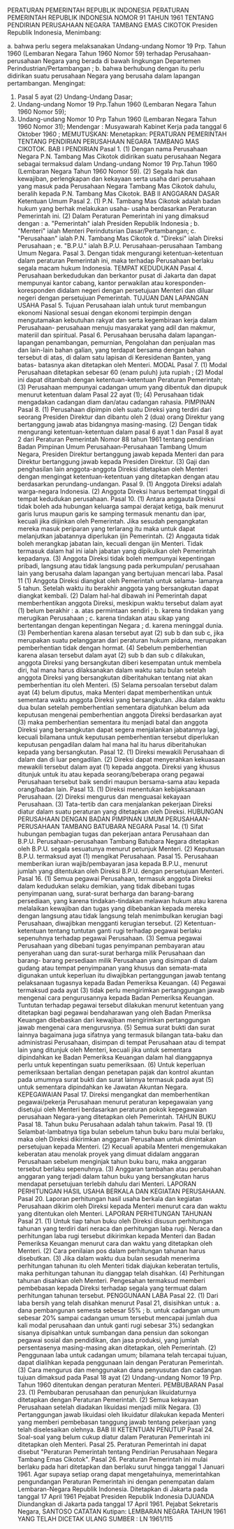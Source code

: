  PERATURAN PEMERINTAH REPUBLIK INDONESIA PERATURAN PEMERINTAH REPUBLIK INDONESIA NOMOR 91 TAHUN 1961 TENTANG PENDIRIAN PERUSAHAAN NEGARA TAMBANG EMAS CIKOTOK Presiden Republik Indonesia,
Menimbang:

a. bahwa perlu segera melaksanakan Undang-undang Nomor 19 Prp. Tahun 1960 (Lembaran Negara Tahun 1960 Nomor 59) terhadap Perusahaan-perusahaan Negara yang berada di bawah lingkungan Departemen Perindustrian/Pertambangan ;
b. bahwa berhubung dengan itu perlu didirikan suatu perusahaan Negara yang berusaha dalam lapangan pertambangan.
Mengingat:

1. Pasal 5 ayat (2) Undang-Undang Dasar;
2. Undang-undang Nomor 19 Prp.Tahun 1960 (Lembaran Negara Tahun 1960 Nomor 59);
3. Undang-undang Nomor 10 Prp Tahun 1960 (Lembaran Negara Tahun 1960 Nomor 31); Mendengar : Musyawarah Kabinet Kerja pada tanggal 6 Oktober 1960 ;
MEMUTUSKAN:
 Menetapkan: PERATURAN PEMERINTAH TENTANG PENDIRIAN PERUSAHAAN NEGARA TAMBANG MAS CIKOTOK.
BAB I PENDIRIAN Pasal 1.
(1) Dengan nama Perusahaan Negara P.N. Tambang Mas Cikotok didirikan suatu perusahaan Negara sebagai termaksud dalam Undang-undang Nomor 19 Prp.Tahun 1960 (Lembaran Negara Tahun 1960 Nomor 59).
(2) Segala hak dan kewajiban, perlengkapan dan kekayaan serta usaha dari perusahaan yang masuk pada Perusahaan Negara Tambang Mas Cikotok dahulu, beralih kepada P.N. Tambang Mas Cikotok.
BAB II ANGGARAN DASAR Ketentuan Umum Pasal 2.
(1) P.N. Tambang Mas Cikotok adalah badan hukum yang berhak melakukan usaha- usaha berdasarkan Peraturan Pemerintah ini.
(2) Dalam Peraturan Pemerintah ini yang dimaksud dengan :
a. "Pemerintah" ialah Presiden Republik Indonesia ;
b. "Menteri" ialah Menteri Perindutsrian Dasar/Pertambangan;
c. "Perusahaan" ialah P.N. Tambang Mas Cikotok d. "Direksi" ialah Direksi Perusahaan ;
e. "B.P.U." ialah B.P.U. Perusahaan-perusahaan Tambang Umum Negara. Pasal 3. Dengan tidak mengurangi ketentuan-ketentuan dalam peraturan Pemerintah ini, maka terhadap Perusahaan berlaku segala macam hukum Indonesia. TEMPAT KEDUDUKAN Pasal 4. Perusahaan berkedudukan dan berkantor pusat di Jakarta dan dapat mempunyai kantor cabang, kantor perwakilan atau koresponden-koresponden didalam negeri dengan persetujuan Menteri dan diluar negeri dengan persetujuan Pemerintah. TUJUAN DAN LAPANGAN USAHA Pasal 5. Tujuan Perusahaan ialah untuk turut membangun ekonomi Nasional sesuai dengan ekonomi terpimpin dengan mengutamakan kebutuhan rakyat dan serta kegembiraan kerja dalam Perusahaan- perusahaan menuju masyarakat yang adil dan makmur, materiil dan spiritual. Pasal 6. Perusahaan berusaha dalam lapangan-lapangan penambangan, pemurnian, Pengolahan dan penjualan mas dan lain-lain bahan galian, yang terdapat bersama dengan bahan tersebut di atas, di dalam satu lapisan di Keresidenan Banten, yang batas- batasnya akan ditetapkan oleh Menteri. MODAL Pasal 7.
(1) Modal Perusahaan ditetapkan sebesar 60 (enam puluh) juta rupiah ;
(2) Modal ini dapat ditambah dengan ketentuan-ketentuan Peraturan Pemerintah;
(3) Perusahaan mempunyai cadangan umum yang dibentuk dan dipupuk menurut ketentuan dalam Pasal 22 ayat (1);
(4) Perusahaan tidak mengadakan cadangan diam dan/atau cadangan rahasia. PIMPINAN Pasal 8.
(1) Perusahaan dipimpin oleh suatu Direksi yang terdiri dari seorang Presiden Direktur dan dibantu oleh 2 (dua) orang Direktur yang bertanggung jawab atas bidangnya masing-masing.
(2) Dengan tidak mengurangi ketentuan-ketentuan dalam pasal 6 ayat 1 dan Pasal 8 ayat 2 dari Peraturan Pemerintah Nomor 88 tahun 1961 tentang pendirian Badan Pimpinan Umum Perusahaan-Perusahaan Tambang Umum Negara, Presiden Direktur bertanggung jawab kepada Menteri dan para Direktur bertanggung jawab kepada Presiden Direktur.
(3) Gaji dan penghasilan lain anggota-anggota Direksi ditetapkan oleh Menteri dengan mengingat ketentuan-ketentuan yang ditetapkan dengan atau berdasarkan perundang-undangan. Pasal 9.
(1) Anggota Direksi adalah warga-negara Indonesia.
(2) Anggota Direksi harus bertempat tinggal di tempat kedudukan perusahaan. Pasal 10.
(1) Antara anggauta Direksi tidak boleh ada hubungan keluarga sampai derajat ketiga, baik menurut garis lurus maupun garis ke samping termasuk menantu dan ipar, kecuali jika diijinkan oleh Pemerintah. Jika sesudah pengangkatan mereka masuk periparan yang terlarang itu maka untuk dapat melanjutkan jabatannya diperlukan ijin Pemerintah.
(2) Anggauta tidak boleh merangkap jabatan lain, kecuali dengan ijin Menteri. Tidak termasuk dalam hal ini ialah jabatan yang dipikulkan oleh Pemerintah kepadanya.
(3) Anggota Direksi tidak boleh mempunyai kepentingan pribadi, langsung atau tidak langsung pada perkumpulan/ perusahaan lain yang berusaha dalam lapangan yang bertujuan mencari laba.
Pasal 11
(1) Anggota Direksi diangkat oleh Pemerintah untuk selama- lamanya 5 tahun. Setelah waktu itu berakhir anggota yang bersangkutan dapat diangkat kembali.
(2) Dalam hal-hal dibawah ini Pemerintah dapat memberhentikan anggota Direksi, meskipun waktu tersebut dalam ayat (1) belum berakhir :
a. atas permintaan sendiri ;
b. karena tindakan yang merugikan Perusahaan ;
c. karena tindakan atau sikap yang bertentangan dengan kepentingan Negara ;
d. karena meninggal dunia.
(3) Pemberhentian karena alasan tersebut ayat (2) sub b dan sub c, jika merupakan suatu pelanggaran dari peraturan hukum pidana, merupakan pemberhentian tidak dengan hormat.
(4) Sebelum pemberhentian karena alasan tersebut dalam ayat (2) sub b dan sub c dilakukan, anggota Direksi yang bersangkutan diberi kesempatan untuk membela diri, hal mana harus dilaksanakan dalam waktu satu bulan setelah anggota Direksi yang bersangkutan diberitahukan tentang niat akan pemberhentian itu oleh Menteri.
(5) Selama persoalan tersebut dalam ayat (4) belum diputus, maka Menteri dapat memberhentikan untuk sementara waktu anggota Direksi yang bersangkutan. Jika dalam waktu dua bulan setelah pemberhentian sementara dijatuhkan belum ada keputusan mengenai pemberhentian anggota Direksi berdasarkan ayat (3) maka pemberhentian sementara itu menjadi batal dan anggota Direksi yang bersangkutan dapat segera menjalankan jabatannya lagi, kecuali bilamana untuk keputusan pemberhentian tersebut diperlukan keputusan pengadilan dalam hal mana hal itu harus diberitahukan kepada yang bersangkutan. Pasal 12.
(1) Direksi mewakili Perusahaan di dalam dan di luar pengadilan.
(2) Direksi dapat menyerahkan kekuasaan mewakili tersebut dalam ayat (1) kepada anggota. Direksi yang khusus ditunjuk untuk itu atau kepada seorang/beberapa orang pegawai Perusahaan tersebut baik sendiri maupun bersama-sama atau kepada orang/badan lain. Pasal 13.
(1) Direksi menentukan kebijaksanaan Perusahaan.
(2) Direksi mengurus dan menguasai kekayaan Perusahaan.
(3) Tata-tertib dan cara menjalankan pekerjaan Direksi diatur dalam suatu peraturan yang ditetapkan oleh Direksi. HUBUNGAN PERUSAHAAN DENGAN BADAN PIMPINAN UMUM PERUSAHAAN-PERUSAHAAN TAMBANG BATUBARA NEGARA Pasal 14.
(1) Sifat hubungan pembagian tugas dan pekerjaan antara Perusahaan dan B.P.U. Perusahaan-perusahaan Tambang Batubara Negara ditetapkan oleh B.P.U. segala sesuatunya menurut petunjuk Menteri.
(2) Keputusan B.P.U. termaksud ayat (1) mengikat Perusahaan. Pasal 15. Perusahaan memberikan iuran wajib/pembayaran jasa kepada B.P.U., menurut jumlah yang ditentukan oleh Direksi B.P.U. dengan persetujuan Menteri. Pasal 16.
(1) Semua pegawai Perusahaan, termasuk anggota Direksi dalam kedudukan selaku demikian, yang tidak dibebani tugas penyimpanan uang, surat-surat berharga dan barang-barang persediaan, yang karena tindakan-tindakan melawan hukum atau karena melalaikan kewajiban dan tugas yang dibebankan kepada mereka dengan langsung atau tidak langsung telah menimbulkan kerugian bagi Perusahaan, diwajibkan mengganti kerugian tersebut.
(2) Ketentuan-ketentuan tentang tuntutan ganti rugi terhadap pegawai berlaku sepenuhnya terhadap pegawai Perusahaan.
(3) Semua pegawai Perusahaan yang dibebani tugas penyimpanan pembayaran atau penyerahan uang dan surat-surat berharga milik Perusahaan dan barang- barang persediaan milik Perusahaan yang disimpan di dalam gudang atau tempat penyimpanan yang khusus dan semata-mata digunakan untuk keperluan itu diwajibkan pertanggungan jawab tentang pelaksanaan tugasnya kepada Badan Pemeriksa Keuangan.
(4) Pegawai termaksud pada ayat (3) tidak perlu mengirimkan pertanggungan jawab mengenai cara pengurusannya kepada Badan Pemeriksa Keuangan. Tuntutan terhadap pegawai tersebut dilakukan menurut ketentuan yang ditetapkan bagi pegawai bendaharawan yang oleh Badan Pmeriksa Keuangan dibebaskan dari kewajiban mengirimkan pertanggungan jawab mengenai cara mengurusnya.
(5) Semua surat bukti dan surat lainnya bagaimana juga sifatnya yang termasuk bilangan tata-baku dan administrasi Perusahaan, disimpan di tempat Perusahaan atau di tempat lain yang ditunjuk oleh Menteri, kecuali jika untuk sementara dipindahkan ke Badan Pemeriksa Keuangan dalam hal dianggapnya perlu untuk kepentingan suatu pemeriksaan.
(6) Untuk keperluan pemeriksaan bertalian dengan penetapan pajak dan kontrol akuntan pada umumnya surat bukti dan surat lainnya termasuk pada ayat (5) untuk sementara dipindahkan ke Jawatan Akuntan Negara. KEPEGAWAIAN Pasal 17. Direksi mengangkat dan memberhentikan pegawai/pekerja Perusahaan menurut peraturan kepegawaian yang disetujui oleh Menteri berdasarkan peraturan pokok kepegawaian perusahaan Negara-yang ditetapkan oleh Pemerintah. TAHUN BUKU Pasal 18. Tahun buku Perusahaan adalah tahun takwim. Pasal 19.
(1) Selambat-lambatnya tiga bulan sebelum tahun buku baru mulai berlaku, maka oleh Direksi dikirimkan anggaran Perusahaan untuk dimintakan persetujuan kepada Menteri.
(2) Kecuali apabila Menteri mengemukakan keberatan atau menolak proyek yang dimuat didalam anggaran Perusahaan sebelum menginjak tahun buku baru, maka anggaran tersebut berlaku sepenuhnya.
(3) Anggaran tambahan atau perubahan anggaran yang terjadi dalam tahun buku yang bersangkutan harus mendapat persetujuan terlebih dahulu dari Menteri. LAPORAN PERHITUNGAN HASIL USAHA BERKALA DAN KEGIATAN PERUSAHAAN. Pasal 20. Laporan perhitungan hasil usaha berkala dan kegiatan Perusahaan dikirim oleh Direksi kepada Menteri menurut cara dan waktu yang ditentukan oleh Menteri. LAPORAN PERHITUNGAN TAHUNAN Pasal 21.
(1) Untuk tiap tahun buku oleh Direksi disusun perhitungan tahunan yang terdiri dari neraca dan perhitungan laba rugi. Neraca dan perhitungan laba rugi tersebut dikirimkan kepada Menteri dan Badan Pemeriksa Keuangan menurut cara dan waktu yang ditetapkan oleh Menteri.
(2) Cara penilaian pos dalam perhitungan tahunan harus disebutkan.
(3) Jika dalam waktu dua bulan sesudah menerima perhitungan tahunan itu oleh Menteri tidak diajukan keberatan tertulis, maka perhitungan tahunan itu dianggap telah disahkan.
(4) Perhitungan tahunan disahkan oleh Menteri. Pengesahan termaksud memberi pembebasan kepada Direksi terhadap segala yang termuat dalam perhitungan tahunan tersebut. PENGGUNAAN LABA Pasal 22.
(1) Dari laba bersih yang telah disahkan menurut Pasal 21, disisihkan untuk :
a. dana pembangunan semesta sebesar 55% ;
b. untuk cadangan umum sebesar 20% sampai cadangan umum tersebut mencapai jumlah dua kali modal perusahaan dan untuk ganti rugi sebesar 3%) sedangkan sisanya dipisahkan untuk sumbangan dana pensiun dan sokongan pegawai sosial dan pendidikan, dan jasa produksi, yang jumlah persentasenya masing-masing akan ditetapkan, oleh Pemerintah.
(2) Penggunaan laba untuk cadangan umum; bilamana telah tercapai tujuan, dapat dialihkan kepada penggunaan lain dengan Peraturan Pemerintah.
(3) Cara mengurus dan menggunakan dana penyusutan dan cadangan tujuan dimaksud pada Pasal 18 ayat (2) Undang-undang Nomor 19 Prp. Tahun 1960 ditentukan dengan peraturan Menteri. PEMBUBARAN Pasal 23.
(1) Pembubaran perusahaan dan penunjukan likuidaturnya ditetapkan dengan Peraturan Pemerintah.
(2) Semua kekayaan Perusahaan setelah diadakan likuidasi menjadi milik Negara.
(3) Pertanggungan jawab likuidasi oleh likuidatur dilakukan kepada Menteri yang memberi pembebasan tanggung jawab tentang pekerjaan yang telah diselesaikan olehnya.
BAB III KETENTUAN PENUTUP Pasal 24. Soal-soal yang belum cukup diatur dalam Peraturan Pemerintah ini ditetapkan oleh Menteri. Pasal 25. Peraturan Pemerintah ini dapat disebut "Peraturan Pemerintah tentang Pendirian Perusahaan Negara Tambang Emas Cikotok". Pasal 26. Peraturan Pemerintah ini mulai berlaku pada hari ditetapkan dan berlaku surut hingga tanggal 1 Januari 1961. Agar supaya setiap orang dapat mengetahuinya, memerintahkan pengundangan Peraturan Pemerintah ini dengan penempatan dalam Lembaran-Negara Republik Indonesia. Ditetapkan di Jakarta pada tanggal 17 April 1961 Pejabat Presiden Republik Indonesia DJUANDA Diundangkan di Jakarta pada tanggal 17 April 1961. Pejabat Sekretaris Negara, SANTOSO CATATAN Kutipan: LEMBARAN NEGARA TAHUN 1961 YANG TELAH DICETAK ULANG SUMBER : LN 1961/115